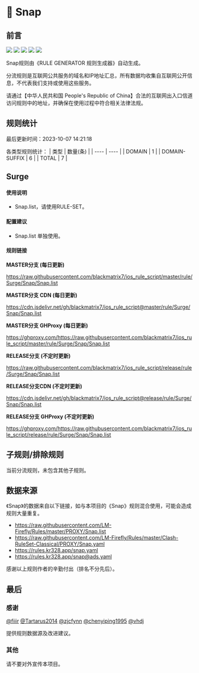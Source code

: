 # 🧸 Snap

## 前言

![](https://shields.io/badge/-移除重复规则-ff69b4) ![](https://shields.io/badge/-DOMAIN与DOMAIN--SUFFIX合并-green) ![](https://shields.io/badge/-DOMAIN--SUFFIX间合并-critical) ![](https://shields.io/badge/-DOMAIN--SUFFIX与DOMAIN--KEYWORD合并-blue) ![](https://shields.io/badge/-IP--CIDR(6)合并-blueviolet) 

Snap规则由《RULE GENERATOR 规则生成器》自动生成。

分流规则是互联网公共服务的域名和IP地址汇总，所有数据均收集自互联网公开信息，不代表我们支持或使用这些服务。

请通过【中华人民共和国 People's Republic of China】合法的互联网出入口信道访问规则中的地址，并确保在使用过程中符合相关法律法规。

## 规则统计

最后更新时间：2023-10-07 14:21:18

各类型规则统计：
| 类型 | 数量(条)  | 
| ---- | ----  |
| DOMAIN | 1  | 
| DOMAIN-SUFFIX | 6  | 
| TOTAL | 7  | 


## Surge 

#### 使用说明
- Snap.list，请使用RULE-SET。

#### 配置建议
- Snap.list 单独使用。

#### 规则链接
**MASTER分支 (每日更新)**

https://raw.githubusercontent.com/blackmatrix7/ios_rule_script/master/rule/Surge/Snap/Snap.list

**MASTER分支 CDN (每日更新)**

https://cdn.jsdelivr.net/gh/blackmatrix7/ios_rule_script@master/rule/Surge/Snap/Snap.list

**MASTER分支 GHProxy (每日更新)**

https://ghproxy.com/https://raw.githubusercontent.com/blackmatrix7/ios_rule_script/master/rule/Surge/Snap/Snap.list

**RELEASE分支 (不定时更新)**

https://raw.githubusercontent.com/blackmatrix7/ios_rule_script/release/rule/Surge/Snap/Snap.list

**RELEASE分支CDN (不定时更新)**

https://cdn.jsdelivr.net/gh/blackmatrix7/ios_rule_script@release/rule/Surge/Snap/Snap.list

**RELEASE分支 GHProxy (不定时更新)**

https://ghproxy.com/https://raw.githubusercontent.com/blackmatrix7/ios_rule_script/release/rule/Surge/Snap/Snap.list

## 子规则/排除规则


当前分流规则，未包含其他子规则。

## 数据来源

《Snap》的数据来自以下链接，如与本项目的《Snap》规则混合使用，可能会造成规则大量重复。

- https://raw.githubusercontent.com/LM-Firefly/Rules/master/PROXY/Snap.list
- https://raw.githubusercontent.com/LM-Firefly/Rules/master/Clash-RuleSet-Classical/PROXY/Snap.yaml
- https://rules.kr328.app/snap.yaml
- https://rules.kr328.app/snap@ads.yaml


感谢以上规则作者的辛勤付出（排名不分先后）。

## 最后

### 感谢

[@fiiir](https://github.com/fiiir) [@Tartarus2014](https://github.com/Tartarus2014) [@zjcfynn](https://github.com/zjcfynn) [@chenyiping1995](https://github.com/chenyiping1995) [@vhdj](https://github.com/vhdj)

提供规则数据源及改进建议。

### 其他

请不要对外宣传本项目。